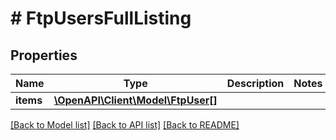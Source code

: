 # # FtpUsersFullListing

## Properties

Name | Type | Description | Notes
------------ | ------------- | ------------- | -------------
**items** | [**\OpenAPI\Client\Model\FtpUser[]**](FtpUser.md) |  |

[[Back to Model list]](../../README.md#models) [[Back to API list]](../../README.md#endpoints) [[Back to README]](../../README.md)
